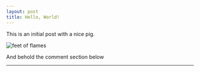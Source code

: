 ```yaml
---
layout: post
title: Hello, World!
---
```


This is an initial post with a nice pig.

![feet of flames](https://www.dropbox.com/sc/jpucxl7ob9ucinm/AAB8AgU3AOnVOfhWWQWw-wZfa/0?dl=1)

And behold the comment section below
***